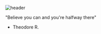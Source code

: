 
![header](https://nina-zuhairi.vercel.app/api?&type=waving&color=auto&height=300&section=header&text=capsule%20render&fontSize=90)

"Believe you can and you're halfway there" 
- Theodore R.
